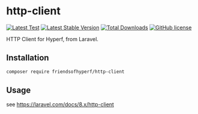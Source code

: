 # http-client

[![Latest Test](https://github.com/friendsofhyperf/http-client/workflows/tests/badge.svg)](https://github.com/friendsofhyperf/http-client/actions)
[![Latest Stable Version](https://poser.pugx.org/friendsofhyperf/http-client/version.png)](https://packagist.org/packages/friendsofhyperf/http-client)
[![Total Downloads](https://poser.pugx.org/friendsofhyperf/http-client/d/total.png)](https://packagist.org/packages/friendsofhyperf/http-client)
[![GitHub license](https://img.shields.io/github/license/friendsofhyperf/http-client)](https://github.com/friendsofhyperf/http-client)

HTTP Client for Hyperf, from Laravel.

## Installation

```bash
composer require friendsofhyperf/http-client
```

## Usage

see https://laravel.com/docs/8.x/http-client
